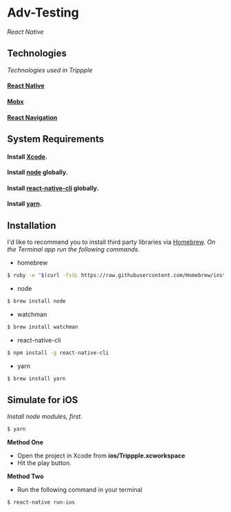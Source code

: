 # Adv-Testing
*React Native*

## Technologies
*Technologies used in Trippple*

#### [React Native](https://github.com/facebook/react-native)
#### [Mobx](https://mobx.js.org/)
#### [React Navigation](https://reactnavigation.org/)

## System Requirements

#### Install [Xcode](https://developer.apple.com/xcode/download).
#### Install [node](https://nodejs.org/en/) globally.
#### Install [react-native-cli](https://facebook.github.io/react-native/docs/getting-started.html) globally.
#### Install [yarn](https://yarnpkg.com/lang/en/docs/install/).

## Installation

I'd like to recommend you to install third party libraries via [Homebrew](https://brew.sh/).
*On the Terminal app run the following commands.*

* homebrew
```sh
$ ruby -e "$(curl -fsSL https://raw.githubusercontent.com/Homebrew/install/master/install)"
```

* node
```sh
$ brew install node
```

* watchman
```sh
$ brew install watchman
```

* react-native-cli
```sh
$ npm install -g react-native-cli
```

* yarn
```sh
$ brew install yarn
```


## Simulate for iOS
*Install node modules, first.*
```sh
$ yarn
```

**Method One**
*	Open the project in Xcode from **ios/Trippple.xcworkspace**
*	Hit the play button.

**Method Two**
*	Run the following command in your terminal
```sh
$ react-native run-ios
```
